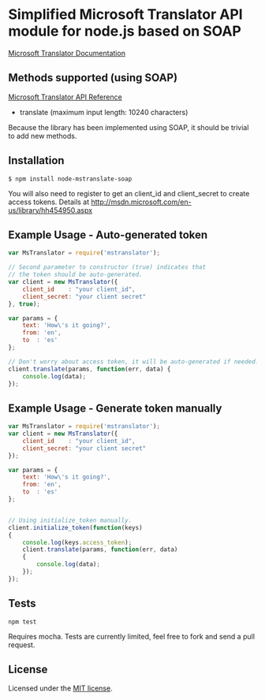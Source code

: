 # Simplified Microsoft Translator API module for node.js based on SOAP

  [Microsoft Translator Documentation](http://msdn.microsoft.com/en-us/library/dd576287.aspx)

## Methods supported (using SOAP)

  [Microsoft Translator API Reference](http://msdn.microsoft.com/en-us/library/ff512404.aspx)

  * translate (maximum input length: 10240 characters)

Because the library has been implemented using SOAP, it should be trivial to add new methods.

## Installation

    $ npm install node-mstranslate-soap

You will also need to register to get an client_id and client_secret to
create access tokens. Details at http://msdn.microsoft.com/en-us/library/hh454950.aspx

## Example Usage - Auto-generated token

```js
var MsTranslator = require('mstranslator');

// Second parameter to constructor (true) indicates that
// the token should be auto-generated.
var client = new MsTranslator({
    client_id    : "your client_id",
    client_secret: "your client secret"
}, true);

var params = {
    text: 'How\'s it going?',
    from: 'en',
    to  : 'es'
};

// Don't worry about access token, it will be auto-generated if needed.
client.translate(params, function(err, data) {
    console.log(data);
});
```

## Example Usage - Generate token manually

```js
var MsTranslator = require('mstranslator');
var client = new MsTranslator({
    client_id    : "your client_id",
    client_secret: "your client secret"
});

var params = {
    text: 'How\'s it going?',
    from: 'en',
    to  : 'es'
};


// Using initialize_token manually.
client.initialize_token(function(keys)
{
    console.log(keys.access_token);
    client.translate(params, function(err, data)
    {
        console.log(data);
    });
});
```


## Tests

    npm test

Requires mocha. Tests are currently limited, feel free to fork and send a pull request.


## License

Licensed under the [MIT license](LICENSE-MIT).
